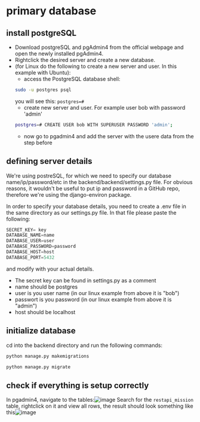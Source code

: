 # primary database
## install postgreSQL
- Download postgreSQL and pgAdmin4 from the official webpage and open the newly installed pgAdmin4.
- Rightclick the desired server and create a new database.
- (for Linux do the following to create a new server and user. In this example with Ubuntu):
    - access the PostgreSQL database shell:
    ```bash
    sudo -u postgres psql
    ```
    you will see this: `postgres=#`
    - create new server and user. For example user bob with password 'admin'
    ```bash
    postgres=# CREATE USER bob WITH SUPERUSER PASSWORD 'admin';
    ```
    - now go to pgadmin4 and add the server with the usere data from the step before

## defining server details
We're using postreSQL, for which we need to specify our database name/ip/password/etc in the backend/backend/settings.py file.
For obvious reasons, it wouldn't be useful to put ip and password in a GitHub repo, therefore we're using the django-environ package.

In order to specify your database details, you need to create a .env file in the same directory as our settings.py file.
In that file please paste the following:
```python
SECRET_KEY= key
DATABASE_NAME=name
DATABASE_USER=user
DATABASE_PASSWORD=password
DATABASE_HOST=host
DATABASE_PORT=5432
```
and modify with your actual details.
- The secret key can be found in settings.py as a comment
- name should be postgres
- user is you user name (in our linux example from above it is "bob")
- passwort is you password (in our linux example from above it is "admin")
- host should be localhost

## initialize database
cd into the backend directory and run the following commands:
```python
python manage.py makemigrations
```
```python
python manage.py migrate
```

## check if everything is setup correctly
In pgadmin4, navigate to the tables:![image](https://github.com/user-attachments/assets/249a4bf0-3735-415e-84e4-4a1a02fbd4ee)
Search for the `restapi_mission` table, rightclick on it and view all rows, the result should look something like this![image](https://github.com/user-attachments/assets/06cc9590-f2e4-4073-8793-2e6bbb3d3e2d)

